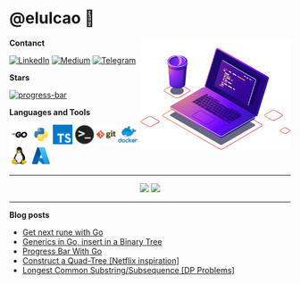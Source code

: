 # @elulcao 🤙

<img align="right"
    alt="Awesome GitHub Profile Readme"
    src="assets/computer-illustration.png"
    height="200px">
</img>

**Contanct**

<p align="left">
  <a href="https://www.linkedin.com/in/daniel-carvallo"><img src="https://img.shields.io/badge/LinkedIn--_.svg?style=social&logo=linkedin" alt="LinkedIn"></a>
  <a href="https://medium.com/@danielcarvallog"><img src="https://img.shields.io/badge/Medium--_.svg?style=social&logo=medium" alt="Medium"></a>
  <a href="https://t.me/elulcao"><img src="https://img.shields.io/badge/Telegram--_.svg?style=social&logo=telegram" alt="Telegram"></a>
</p>

**Stars**

<p align="left">
  <a href="https://github.com/elulcao/progress-bar"><img src="https://img.shields.io/github/stars/elulcao/progress-bar.svg?label=Go&style=social" alt="progress-bar"></a>
</p>

**Languages and Tools**

<code><img height="35" src="https://raw.githubusercontent.com/github/explore/80688e429a7d4ef2fca1e82350fe8e3517d3494d/topics/go/go.png"></code>
<code><img height="35" src="https://raw.githubusercontent.com/github/explore/80688e429a7d4ef2fca1e82350fe8e3517d3494d/topics/python/python.png"></code>
<code><img height="35" src="https://raw.githubusercontent.com/github/explore/80688e429a7d4ef2fca1e82350fe8e3517d3494d/topics/typescript/typescript.png"></code>
<code><img height="35" src="https://raw.githubusercontent.com/github/explore/80688e429a7d4ef2fca1e82350fe8e3517d3494d/topics/terminal/terminal.png"></code>
<code><img height="35" src="https://raw.githubusercontent.com/github/explore/80688e429a7d4ef2fca1e82350fe8e3517d3494d/topics/git/git.png"></code>
<code><img height="35" src="https://raw.githubusercontent.com/github/explore/80688e429a7d4ef2fca1e82350fe8e3517d3494d/topics/docker/docker.png"></code>
<code><img height="35" src="https://raw.githubusercontent.com/github/explore/80688e429a7d4ef2fca1e82350fe8e3517d3494d/topics/linux/linux.png"></code>
<code><img height="35" src="https://raw.githubusercontent.com/github/explore/80688e429a7d4ef2fca1e82350fe8e3517d3494d/topics/azure/azure.png"></code>

---

<p align= "center">
  <img height= "150" src="https://github-readme-stats.vercel.app/api?username=elulcao&theme=react&show_icons=true&include_all_commits=true" />
  <img height= "150" src="https://github-readme-stats.vercel.app/api/top-langs/?username=elulcao&theme=react&layout=compact" />
</p>

---

**Blog posts**

<!-- BLOG-POST-LIST:START -->
- [Get next rune with Go](https://danielcarvallog.medium.com/get-next-rune-with-go-6a3e00b550ee?source=rss-f8f57fa52bb5------2)
- [Generics in Go, insert in a Binary Tree](https://danielcarvallog.medium.com/generics-in-go-insert-in-a-binary-tree-d76d55d7c7fa?source=rss-f8f57fa52bb5------2)
- [Progress Bar With Go](https://danielcarvallog.medium.com/progress-bar-with-go-6fe5b4fef01d?source=rss-f8f57fa52bb5------2)
- [Construct a Quad-Tree [Netflix inspiration]](https://danielcarvallog.medium.com/construct-a-quad-tree-netflix-inspiration-802690fd342b?source=rss-f8f57fa52bb5------2)
- [Longest Common Substring/Subsequence [DP Problems]](https://danielcarvallog.medium.com/longest-common-substring-subsequence-c3613376733a?source=rss-f8f57fa52bb5------2)
<!-- BLOG-POST-LIST:END -->

<!--
- 🔭 I’m currently working on cool stuff
- 🌱 I’m currently learning new programming languages
- 💬 Ask me about whatever you want, happy to collaborate
- 📫 How to reach me: [elulcao@icloud.com](elulcao@icloud.com)
- ⚡ Fun fact: sometimes they call me NANDy

[![Twitter Badge](https://img.shields.io/badge/-Twitter-00acee?style=flat-square&logo=Twitter&logoColor=white)](https://twitter.com/elulcao)
[![Telegram Badge](https://img.shields.io/badge/-Telegram-0088cc?style=flat-square&logo=Telegram&logoColor=white)](https://t.me/elulcao)
-->
